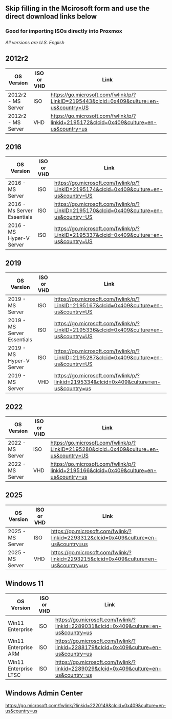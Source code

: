 ## **Skip filling in the Mcirosoft form and use the direct download links below** <br>
### Good for importing ISOs directly into Proxmox 
*All versions are U.S. English*

## 2012r2
| OS Version | ISO or VHD | Link |
|----- | ----- | ----- |
| 2012r2 - MS Server | ISO | https://go.microsoft.com/fwlink/p/?LinkID=2195443&clcid=0x409&culture=en-us&country=US |
| 2012r2 - MS Server | VHD | https://go.microsoft.com/fwlink/p/?linkid=2195172&clcid=0x409&culture=en-us&country=us |

## 2016
| OS Version | ISO or VHD | Link |
|----- | ----- | ----- |
| 2016 - MS Server | ISO | https://go.microsoft.com/fwlink/p/?LinkID=2195174&clcid=0x409&culture=en-us&country=US |
| 2016 - Ms Server Essentials | ISO | https://go.microsoft.com/fwlink/p/?LinkID=2195170&clcid=0x409&culture=en-us&country=US |
| 2016 - MS Hyper-V Server | ISO | https://go.microsoft.com/fwlink/p/?LinkID=2195337&clcid=0x409&culture=en-us&country=US |

## 2019
| OS Version | ISO or VHD | Link |
|----- | ----- | ----- |
| 2019 - MS Server | ISO | https://go.microsoft.com/fwlink/p/?LinkID=2195167&clcid=0x409&culture=en-us&country=US |
| 2019 - MS Server Essentials | ISO | https://go.microsoft.com/fwlink/p/?LinkID=2195336&clcid=0x409&culture=en-us&country=US |
| 2019 - MS Hyper-V Server | ISO | https://go.microsoft.com/fwlink/p/?LinkID=2195287&clcid=0x409&culture=en-us&country=US |
| 2019 - MS Server | VHD | https://go.microsoft.com/fwlink/p/?linkid=2195334&clcid=0x409&culture=en-us&country=us |

## 2022
| OS Version | ISO or VHD | Link |
|----- | ----- | ----- |
| 2022 - MS Server | ISO | https://go.microsoft.com/fwlink/p/?LinkID=2195280&clcid=0x409&culture=en-us&country=US |
| 2022 - MS Server | VHD | https://go.microsoft.com/fwlink/p/?linkid=2195166&clcid=0x409&culture=en-us&country=us |

## 2025
| OS Version | ISO or VHD | Link |
|----- | ----- | ----- |
| 2025 - MS Server | ISO | https://go.microsoft.com/fwlink/?linkid=2293312&clcid=0x409&culture=en-us&country=us |
| 2025 - MS Server | VHD | https://go.microsoft.com/fwlink/?linkid=2293215&clcid=0x409&culture=en-us&country=us |

## Windows 11
| OS Version | ISO or VHD | Link |
|----- | ----- | ----- |
| Win11 Enterprise | ISO | https://go.microsoft.com/fwlink/?linkid=2289031&clcid=0x409&culture=en-us&country=us |
| Win11 Enterprise ARM | ISO | https://go.microsoft.com/fwlink/?linkid=2288179&clcid=0x409&culture=en-us&country=us |
| Win11 Enterprise LTSC | ISO | https://go.microsoft.com/fwlink/?linkid=2289029&clcid=0x409&culture=en-us&country=us |

## Windows Admin Center
https://go.microsoft.com/fwlink/?linkid=2220149&clcid=0x409&culture=en-us&country=us
